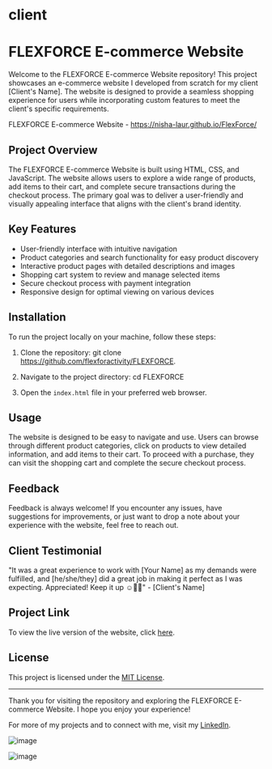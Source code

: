 # client

# FLEXFORCE E-commerce Website

Welcome to the FLEXFORCE E-commerce Website repository! This project showcases an e-commerce website I developed from scratch for my client [Client's Name]. The website is designed to provide a seamless shopping experience for users while incorporating custom features to meet the client's specific requirements.

FLEXFORCE E-commerce Website - https://nisha-laur.github.io/FlexForce/

## Project Overview

The FLEXFORCE E-commerce Website is built using HTML, CSS, and JavaScript. The website allows users to explore a wide range of products, add items to their cart, and complete secure transactions during the checkout process. The primary goal was to deliver a user-friendly and visually appealing interface that aligns with the client's brand identity.

## Key Features

- User-friendly interface with intuitive navigation
- Product categories and search functionality for easy product discovery
- Interactive product pages with detailed descriptions and images
- Shopping cart system to review and manage selected items
- Secure checkout process with payment integration
- Responsive design for optimal viewing on various devices

## Installation

To run the project locally on your machine, follow these steps:

1. Clone the repository:
 git clone https://github.com/flexforactivity/FLEXFORCE.
 
2. Navigate to the project directory:
cd FLEXFORCE

3. Open the `index.html` file in your preferred web browser.

## Usage

The website is designed to be easy to navigate and use. Users can browse through different product categories, click on products to view detailed information, and add items to their cart. To proceed with a purchase, they can visit the shopping cart and complete the secure checkout process.

## Feedback

Feedback is always welcome! If you encounter any issues, have suggestions for improvements, or just want to drop a note about your experience with the website, feel free to reach out.

## Client Testimonial

"It was a great experience to work with [Your Name] as my demands were fulfilled, and [he/she/they] did a great job in making it perfect as I was expecting. Appreciated! Keep it up ☺️🙌🏼" - [Client's Name]

## Project Link

To view the live version of the website, click [here](https://flexforactivity.github.io/FLEXFORCE/).

## License

This project is licensed under the [MIT License](LICENSE).

---

Thank you for visiting the repository and exploring the FLEXFORCE E-commerce Website. I hope you enjoy your experience!

For more of my projects and to connect with me, visit my [LinkedIn](https://www.linkedin.com/in/nisha-laur).


![image](https://github.com/nisha-laur/client/assets/104618576/6e0b4ebc-4619-45a8-81a7-eb9d1663b58c)

![image](https://github.com/nisha-laur/client/assets/104618576/b73d6a01-0eec-4757-ab35-97d6c291061d)
